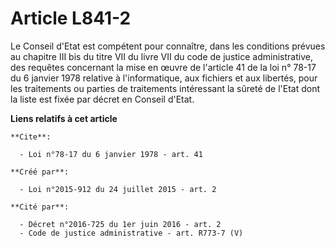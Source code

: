 # Article L841-2

Le Conseil d'Etat est compétent pour connaître, dans les conditions prévues au chapitre III bis du titre VII du livre VII du
code de justice administrative, des requêtes concernant la mise en œuvre de l'article 41 de la loi n° 78-17 du 6 janvier 1978
relative à l'informatique, aux fichiers et aux libertés, pour les traitements ou parties de traitements intéressant la sûreté
de l'Etat dont la liste est fixée par décret en Conseil d'Etat.

**Liens relatifs à cet article**

	**Cite**:

	  - Loi n°78-17 du 6 janvier 1978 - art. 41

	**Créé par**:

	  - Loi n°2015-912 du 24 juillet 2015 - art. 2

	**Cité par**:

	  - Décret n°2016-725 du 1er juin 2016 - art. 2
	  - Code de justice administrative - art. R773-7 (V)
